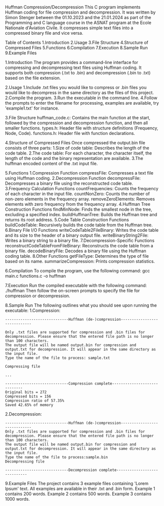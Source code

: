 Huffman Compression/Decompression
This C program implements Huffman coding for file compression and decompression. It was written by Simon Stenger between the 01.10.2023 and the 21.01.2024 as part of the Programming and C language course in the ASNAT program at the Ecole Nationale d'Aviation Civile.
It compresses simple text files into a compressed binary file and vice versa.

Table of Contents
1.Introduction
2.Usage
3.File Structure
4.Structure of Compressed Files
5.Functions
6.Compilation
7.Execution
8.Sample Run
9.Example Files

1.Introduction
The program provides a command-line interface for compressing and decompressing text files using Huffman coding. It supports both compression (.txt to .bin) and decompression (.bin to .txt) based on the file extension.

2.Usage
  1.Include .txt files you would like to compress or .bin files you would like to decompress in the same directory as the files of this project.
  2.Compile the program.
  3.Run the executable in the command line.
  4.Follow the prompts to enter the filename for processing, examples are available, try 'example1.txt' for instance.
  
3.File Structure
  huffman_code.c: Contains the main function at the start, followed by the compression and decompression function, and then all smaller functions.
  types.h: Header file with structure definitions (Frequency, Node, Code).
  functions.h: Header file with function declarations.

4.Structure of Compressed Files
  Once compressed the output.bin file consists of three parts:
    1.Size of code table: Describes the length of the code table.
    2.The code table: For each character, the character itself, the length of the code and the binary representation are available.
    3.The huffman encoded content of the .txt input file.

5.Functions
  1.Compression Function
    compressFile: Compresses a text file using Huffman coding.
  2.Decompression Function
    decompressFile: Decompresses a binary file using the reconstructed code table.
  3.Frequency Calculation Functions
    countFrequencies: Counts the frequency of each character in the input file.
    countNonZero: Counts the number of non-zero elements in the frequency array.
    removeZeroElements: Removes elements with zero frequency from the frequency array.
  4.Huffman Tree Construction Functions
    findMinNode: Finds the smallest node in the tree, excluding a specified index.
    buildHuffmanTree: Builds the Huffman tree and returns its root address.
  5.Code Table Construction Functions
    buildCodeTable: Recursively builds the code table from the Huffman tree.
  6.Binary File I/O Functions
    writeCodeTable2FileBinary: Writes the code table and its size to the header of a binary output file.
    writeBinaryString2File: Writes a binary string to a binary file.
  7.Decompression-Specific Functions
    reconstructCodeTableFromFileBinary: Reconstructs the code table from a binary file.
    decodeBinaryFile: Decodes a binary file using the Huffman coding table.
  8.Other Functions
    getFileType: Determines the type of file based on its name.
    summarizeCompression: Prints compression statistics.
    
6.Compilation
  To compile the program, use the following command:
  gcc main.c functions.c -o huffman

7.Execution
  Run the compiled executable with the following command:
  ./huffman
  Then follow the on-screen prompts to specify the file for compression or decompression.

8.Sample Run
  The following outlines what you should see upon running the executable:
  1.Compression:
  
    -----------------------------Huffman (de-)compression-----------------------------
    
    Only .txt files are supported for compression and .bin files for decompression. Please ensure that the entered file path is no longer than 100 characters.
    The output file will be named output.bin for compression and output.txt for decompression. It will appear in the same directory as the input file.
    Type the name of the file to process: sample.txt
    
    Compressing file
    
    ...
    
    -----------------------------Compression complete-----------------------------
    Original bits = 272
    Compressed bits = 156
    Compression ratio of 57.35%
    Saved 42.65% of memory
    
  2.Decompression:
  
    -----------------------------Huffman (de-)compression-----------------------------
    Only .txt files are supported for compression and .bin files for decompression. Please ensure that the entered file path is no longer than 100 characters.
    The output file will be named output.bin for compression and output.txt for decompression. It will appear in the same directory as the input file.
    Type the name of the file to process:sample.bin
    Decompressing file
    
    -----------------------------Decompression complete-----------------------------

9.Example Files
  The project contains 3 example files containing 'Lorem Ipsum' text. All examples are available in their .txt and .bin form.
  Example 1 contains 200 words.
  Example 2 contains 500 words.
  Example 3 contains 1000 words.